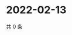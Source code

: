 # 2022-02-13

共 0 条

<!-- BEGIN WEIBO -->
<!-- 最后更新时间 Sun Feb 13 2022 00:15:07 GMT+0800 (China Standard Time) -->

<!-- END WEIBO -->
